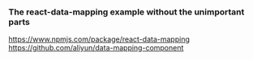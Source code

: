 ### The react-data-mapping example without the unimportant parts

https://www.npmjs.com/package/react-data-mapping
https://github.com/aliyun/data-mapping-component
